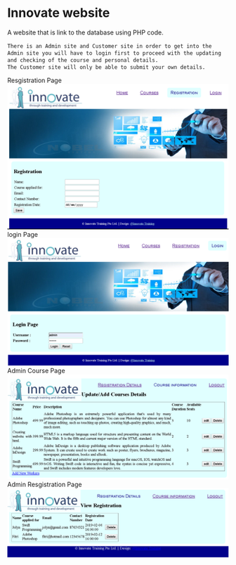 # Innovate website

A website that is link to the database using PHP code.

```
There is an Admin site and Customer site in order to get into the Admin site you will have to login first to proceed with the updating and checking of the course and personal details.
The Customer site will only be able to submit your own details.
```
Resgistration Page
![GitHub Logo](/README%20Image/Resgistration.png)
login Page
![GitHub Logo](/README%20Image/login.png)
Admin Course Page
![GitHub Logo](/README%20Image/Admin%20Course.png)
Admin Resgistration Page
![GitHub Logo](/README%20Image/Admin%20Resgistration.png)
